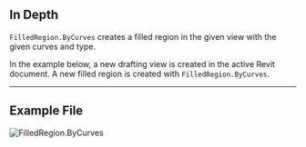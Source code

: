 ## In Depth
`FilledRegion.ByCurves` creates a filled region in the given view with the given curves and type.

In the example below, a new drafting view is created in the active Revit document. A new filled region is created with `FilledRegion.ByCurves`.

___
## Example File

![FilledRegion.ByCurves](./Revit.Elements.FilledRegion.ByCurves_img.jpg)
